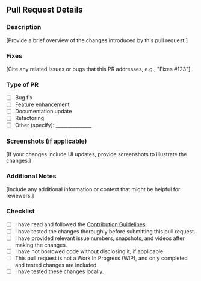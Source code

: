 ## Pull Request Details

### Description

[Provide a brief overview of the changes introduced by this pull request.]

### Fixes

[Cite any related issues or bugs that this PR addresses, e.g., "Fixes #123"]

### Type of PR

- [ ] Bug fix
- [ ] Feature enhancement
- [ ] Documentation update
- [ ] Refactoring
- [ ] Other (specify): _______________

### Screenshots (if applicable)

[If your changes include UI updates, provide screenshots to illustrate the changes.]

### Additional Notes

[Include any additional information or context that might be helpful for reviewers.]

### Checklist
- [ ] I have read and followed the [Contribution Guidelines](https://github.com/omrajsharma/bigohhh.com/blob/main/Contribution.md).
- [ ] I have tested the changes thoroughly before submitting this pull request.
- [ ] I have provided relevant issue numbers, snapshots, and videos after making the changes.
- [ ] I have not borrowed code without disclosing it, if applicable.
- [ ] This pull request is not a Work In Progress (WIP), and only completed and tested changes are included.
- [ ] I have tested these changes locally.